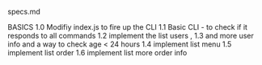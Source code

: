 specs.md

BASICS
1.0 Modifiy index.js to fire up the CLI
1.1 Basic CLI - to check if it responds to all commands
1.2 implement the list users ,
1.3 and more user info and a way to check age < 24 hours
1.4 implement list menu
1.5 implement list order
1.6 implement list more order info

